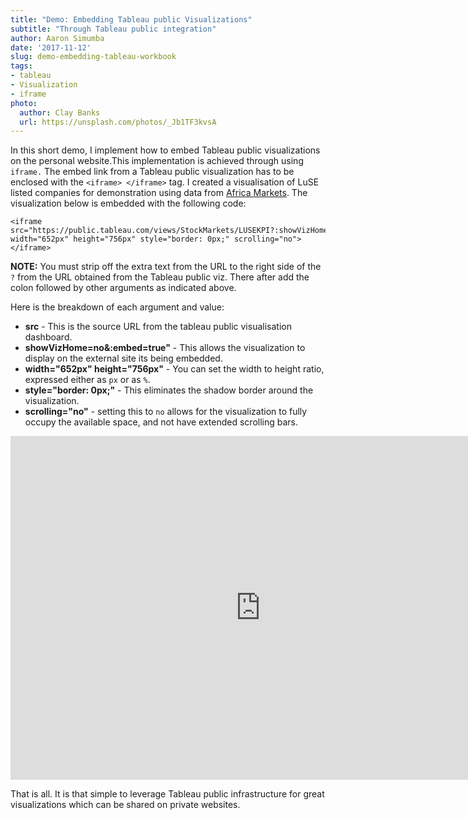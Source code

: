 ```yaml
---
title: "Demo: Embedding Tableau public Visualizations"
subtitle: "Through Tableau public integration"
author: Aaron Simumba
date: '2017-11-12'
slug: demo-embedding-tableau-workbook
tags:
- tableau 
- Visualization
- iframe
photo:
  author: Clay Banks
  url: https://unsplash.com/photos/_Jb1TF3kvsA
---
```

In this short demo, I implement how to embed Tableau public visualizations on the personal website.This implementation is achieved through using `iframe.` The embed link from a Tableau public visualization has to be enclosed with the `<iframe> </iframe>` tag. I created a visualisation of LuSE listed companies for demonstration using data from [Africa Markets](https://www.african-markets.com/en/).
The visualization below is embedded with the following code:

    <iframe 
    src="https://public.tableau.com/views/StockMarkets/LUSEKPI?:showVizHome=no&:embed=true" width="652px" height="756px" style="border: 0px;" scrolling="no">
    </iframe>

**NOTE:** You must strip off the extra text from the URL to the right side of the `?` from the URL obtained from the Tableau public viz. There after add the colon followed by other arguments as indicated above.

Here is the breakdown of each argument and value:

- **src** - This is the source URL from the tableau public visualisation dashboard. 
- **showVizHome=no&:embed=true"** - This allows the visualization to display on the external site its being embedded.
- **width="652px" height="756px"** - You can set the width to height ratio, expressed either as `px` or as `%`.
- **style="border: 0px;"** - This eliminates the shadow border around the visualization.
- **scrolling="no"** - setting this to `no` allows for the visualization to fully occupy the available space, and not have extended scrolling bars.


<iframe src="https://public.tableau.com/views/StockMarkets/LUSEKPI?:showVizHome=no&:embed=true" frameborder="0" width="800" height="550" allowtransparency></iframe>

 That is all. It is that simple to leverage Tableau public infrastructure  for great visualizations which can be shared on private websites.